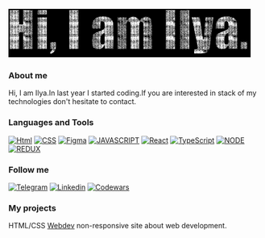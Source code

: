 
![Header](https://github.com/Fantazer21/Fantazer21/blob/main/assets/text.gif)

### About me
Hi, I am Ilya.In last year I started coding.If you are interested in stack of my technologies don't 
hesitate to contact.

### Languages and Tools
[![Html](https://img.shields.io/badge/-HTML5-090909?style=for-the-badge&logo=HTML5)](http://htmlbook.ru/)
[![CSS](https://img.shields.io/badge/-CSS/SCSS-090909?style=for-the-badge&logo=SASS)](https://sass-lang.com/)
[![Figma](https://img.shields.io/badge/-Figma-090909?style=for-the-badge&logo=Figma)](https://www.figma.com/)
[![JAVASCRIPT](https://img.shields.io/badge/-JavaScript-090909?style=for-the-badge&logo=JavaScript)](https://learn.javascript.ru/)
[![React](https://img.shields.io/badge/-React-090909?style=for-the-badge&logo=React)](https://reactjs.org/)
[![TypeScript](https://img.shields.io/badge/-TypeScript-090909?style=for-the-badge&logo=typescript)](https://www.typescriptlang.org/)
[![NODE](https://img.shields.io/badge/-NODE.js-090909?style=for-the-badge&logo=node.js)](https://nodejs.org/en/)
[![REDUX](https://img.shields.io/badge/-REDUX-090909?style=for-the-badge&logo=redux)](https://redux.js.org/)

### Follow me
[![Telegram](https://img.shields.io/badge/-Telegram-090909?style=for-the-badge&logo=telegram)](https://t.me/fantazer21)
[![Linkedin](https://img.shields.io/badge/-Linkedin-090909?style=for-the-badge&logo=LinkedIn)]( https://www.linkedin.com/in/ilya-stepanov-044790200/)
[![Codewars](https://img.shields.io/badge/-Codewars-090909?style=for-the-badge&logo=codewars)](https://www.codewars.com/users/Fantazer21)
### My projects

HTML/CSS
[Webdev](https://github.com/Fantazer21/webdev) non-responsive site about web development.
